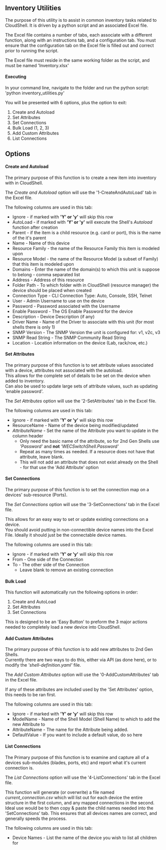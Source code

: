 ## Inventory Utilities ##
The purpose of this utility is to assist in common inventory tasks related to CloudShell.
It is driven by a python script and an associated Excel file.  

The Excel file contains a number of tabs, each associate with a different function, along with an instructions tab, and a configuration tab.
You must ensure that the configuration tab on the Excel file is filled out and correct prior to running the script.

The Excel file must reside in the same working folder as the script, and must be named 'Inventory.xlsx'

#### Executing ####
In your command line, navigate to the folder and run the python script: 'python inventory_utilities.py'

You will be presented with 6 options, plus the option to exit:

1. Create and Autoload
2. Set Attributes
3. Set Connections
4. Bulk Load (1, 2, 3)
5. Add Custom Attributes
6. List Connections


## Options ##

#### Create and Autoload ####
The primary purpose of this function is to create a new item into inventory with in CloudShell.

The _Create and Autoload_ option will use the '1-CreateAndAutoLoad' tab in the Excel file.

The following columns are used in this tab:
* Ignore - if marked with __'Y' or 'y'__ will skip this row
* AutoLoad - if marked with __'Y' or 'y'__ will execute the Shell's _Autoload_ function after creation
* Parent - if the item is a child resource (e.g. card or port), this is the name of the it's parent
* Name - Name of this device
* Resource Family - the name of the Resource Family this item is modeled upon
* Resource Model - the name of the Resource Model (a subset of Family) that this item is modeled upon
* Domains - Enter the name of the domain(s) to which this unit is suppose to belong - comma separated list
* Address - Address of this resource
* Folder Path - To which folder with in CloudShell (resource manager) the device should be placed when created
* Connection Type - CLI Connection Type:  Auto, Console, SSH, Telnet
* User - Admin Username to use on the device
* Password - Password associated with the Username
* Enable Password - The OS Enable Password for the device
* Description - Device Description (if any)
* Driver Name - Name of the Driver to associate with this unit (for most shells there is only 1)
* SNMP Version - The SNMP Version the unit is configured for: v1, v2c, v3
* SNMP Read String - The SNMP Community Read String
* Location - Location information on the device (Lab, rack/row, etc.)

#### Set Attributes ####
The primary purpose of this function is to set attribute values associated with a device, attributes not associated with the autoload.  
This allows for the complete set of details to be set on the device when added to inventory.  
Can also be used to update large sets of attribute values, such as updating 'enable password'.

The _Set Attributes_ option will use the '2-SetAttributes' tab in the Excel file.

The following columns are used in this tab:
* Ignore - if marked with __'Y' or 'y'__ will skip this row
* ResourceName - Name of the device being modified/updated
* _AttributeName_ - Set the name of the Attribute you want to update in the column header
    * Only need the basic name of the attribute, so for 2nd Gen Shells use _'Password'_ and __not__ _'WECSwitchShell.Password'_
    * Repeat as many times as needed.  If a resource does not have that attribute, leave blank.
    * This will not add an attribute that does not exist already on the Shell - for that use the 'Add Attribute' option

#### Set Connections ####
The primary purpose of this function is to set the connection map on a devices' sub-resource (Ports).

The _Set Connections_ option will use the '3-SetConnections' tab in the Excel file.

This allows for an easy way to set or update existing connections on a device.  
You should avoid putting in non-connectible device names into the Excel File.  Ideally it should just be the connectable device names.

The following columns are used in this tab:
* Ignore - if marked with __'Y' or 'y'__ will skip this row
* From - One side of the Connection
* To - The other side of the Connection
    * Leave blank to remove an existing connection
    
#### Bulk Load ####
This function will automatically run the following options in order:
1. Create and AutoLoad
2. Set Attributes
3. Set Connections

This is designed to be an 'Easy Button' to preform the 3 major actions needed to completely load a new device into CloudShell.

#### Add Custom Attributes ####
The primary purpose of this function is to add new attributes to 2nd Gen Shells.  
Currently there are two ways to do this, either via API (as done here), or to modify the _'shell-definition.yaml'_ file.

The _Add Custom Attributes_ option will use the '0-AddCustomAttributes' tab in the Excel file.

If any of these attributes are included used by the 'Set Attributes' option, this needs to be ran first.

The following columns are used in this tab:
* Ignore - if marked with __'Y' or 'y'__ will skip this row
* ModelName - Name of the Shell Model (Shell Name) to which to add the new Attribute to
* AttributeName - The name for the Attribute being added.
* DefaultValue - If you want to include a default value, do so here

#### List Connections ####
The Primary purpose of this function is to examine and capture all of a devices sub-modules (blades, ports, etc) and report what it's current connection is.

The _List Connections_ option will use the '4-ListConnections' tab in the Excel file.

This function will generate (or overwrite) a file named _current_connection.csv_ which will list out for each device the entire structure in the first column, and any mapped connections in the second.
Ideal use would be to then copy & paste the child names needed into the 'SetConnections' tab.
This ensures that all devices names are correct, and generally speeds the process.

The following columns are used in this tab:
* Device Names - List the name of the device you wish to list all children for